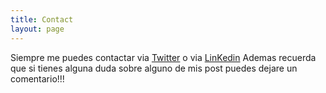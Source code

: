 ```yaml
---
title: Contact
layout: page
---
```


Siempre me puedes contactar via [Twitter](https://twitter.com/SlaXxCho) o via [LinKedin](https://linkedin.com/in/david-fer)
Ademas recuerda que si tienes alguna duda sobre alguno de mis post puedes dejare un comentario!!!


